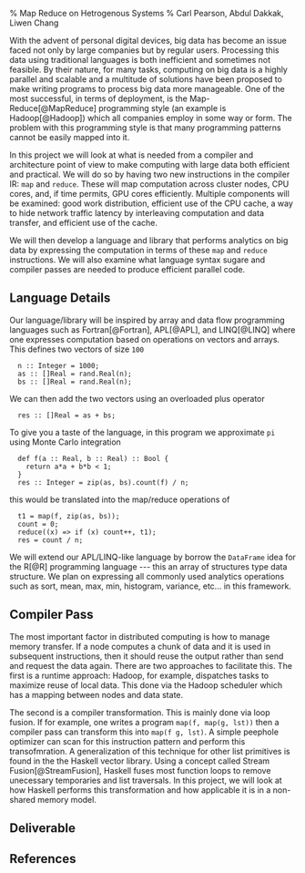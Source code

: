 % Map Reduce on Hetrogenous Systems
% Carl Pearson, Abdul Dakkak, Liwen Chang

With the advent of personal digital devices, big data has become an issue faced
  not only by large companies but by regular users.
Processing this data using traditional languages is both inefficient and sometimes
  not feasible.
By their nature, for many tasks, computing on big data is a highly parallel and scalable 
  and a multitude of solutions have been proposed to make writing programs to process
  big data more manageable.
One of the most successful, in terms of deployment, is the Map-Reduce[@MapReduce] programming style
  (an example is Hadoop[@Hadoop]) which all companies employ in some way or form.
The problem with this programming style is that many programming patterns cannot be easily
  mapped into it.

In this project we will look at what is needed from a compiler and architecture point of 
  view to make computing with large data both efficient and practical.
We will do so by having two new instructions in the compiler IR: `map` and `reduce`.
These will map computation across cluster nodes, CPU cores, and, if time permits, GPU cores efficiently.
Multiple components will be examined: good work distribution, efficient use of the CPU cache, 
  a way to hide network traffic latency by interleaving computation and data transfer, and
  efficient use of the cache.

We will then develop a language and library that performs analytics on big data by expressing
  the computation in terms of these `map` and `reduce` instructions.
We will also examine what language syntax sugare and compiler passes are needed
  to produce efficient parallel code.

## Language Details

Our language/library will be inspired by array and data flow programming languages such as Fortran[@Fortran], APL[@APL], and LINQ[@LINQ] where
  one expresses computation based on operations on vectors and arrays.
This defines two vectors of size `100`

      n :: Integer = 1000;
      as :: []Real = rand.Real(n);
      bs :: []Real = rand.Real(n); 

We can then add the two vectors using an overloaded plus operator

      res :: []Real = as + bs;

To give you a taste of the language, in this program we approximate `pi` using Monte Carlo integration

      def f(a :: Real, b :: Real) :: Bool {
        return a*a + b*b < 1;
      }
      res :: Integer = zip(as, bs).count(f) / n;

this would be translated into the map/reduce operations of 

      t1 = map(f, zip(as, bs));
      count = 0;
      reduce((x) => if (x) count++, t1);
      res = count / n;

We will extend our APL/LINQ-like language by borrow the `DataFrame` idea for the R[@R] programming language ---
  this an array of structures type data structure.
We plan on expressing all commonly used analytics operations such as sort, mean, max, min, histogram, variance, etc...
  in this framework.

## Compiler Pass

The most important factor in distributed computing is how to manage
  memory transfer.
If a node computes a chunk of data and it is used in subsequent instructions, then it should reuse the output rather than send and request the data again.
There are two approaches to facilitate this.
The first is a runtime approach: Hadoop, for example, dispatches
  tasks to maximize reuse of local data.
This done via the Hadoop scheduler which has a mapping between nodes and data 
  state.

The second is a compiler transformation.
This is mainly done via loop fusion.
If for example, one writes a program `map(f, map(g, lst))` then a compiler pass
  can transform this into `map(f g, lst)`.
A simple peephole optimizer can scan for this instruction pattern and
  perform this transofmration.
A generalization of this technique for other list primitives is found in the 
  the Haskell vector library.
Using a concept called Stream Fusion[@StreamFusion], Haskell
  fuses most function loops to remove unecessary
  temporaries and list traversals.
In this project, we will look at how Haskell performs this transformation and
  how applicable it is in a non-shared memory model.


## Deliverable


## References

